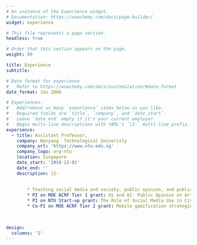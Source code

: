 ```yaml
---
# An instance of the Experience widget.
# Documentation: https://wowchemy.com/docs/page-builder/
widget: experience

# This file represents a page section.
headless: true

# Order that this section appears on the page.
weight: 40

title: Experience
subtitle:

# Date format for experience
#   Refer to https://wowchemy.com/docs/customization/#date-format
date_format: Jan 2006

# Experiences.
#   Add/remove as many `experience` items below as you like.
#   Required fields are `title`, `company`, and `date_start`.
#   Leave `date_end` empty if it's your current employer.
#   Begin multi-line descriptions with YAML's `|2-` multi-line prefix.
experience:
  - title: Assistant Professor, 
    company: Nanyang  Technological University 
    company_url: 'https://www.ntu.edu.sg'
    company_logo: org-ntu
    location: Singapore
    date_start: '2018-12-01'
    date_end: ''
    description: |2-
        
        
        * Teaching social media and society, public opinion, and public speaking
        * PI on MOE ACRF Tier 1 grant: Us and AI: Public Opinion on Artificial Intelligence in a Post-Trust Era
        * PI on NTU Start-up grant: The Role of Social Media Use in Civic Participation and Knowledge Inequality
        * Co-PI on MOE ACRF Tier 2 grant: Mobile gamification strategies to manage online emergence of nativism
        
  

design:
  columns: '2'
---
```

